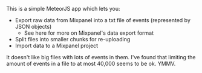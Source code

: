 This is a simple MeteorJS app which lets you:

- Export raw data from Mixpanel into a txt file of events (represented by JSON objects)
  - See here for more on Mixpanel's data export format
- Split files into smaller chunks for re-uploading
- Import data to a Mixpanel project

It doesn't like big files with lots of events in them. I've found that limiting the amount of events in a file to at most 40,000 seems to be ok. YMMV.